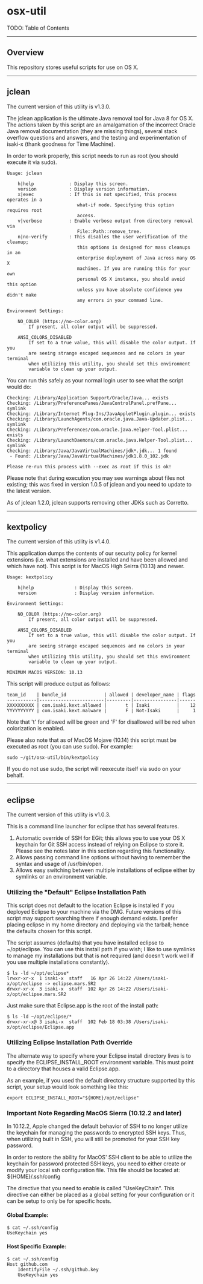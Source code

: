 # osx-util

TODO: Table of Contents

- - -

## Overview

This repository stores useful scripts for use on OS X.

- - -

## jclean

The current version of this utility is v1.3.0.

The jclean application is the ultimate Java removal tool for Java 8 for OS X. The actions taken by this script are an amalgamation of the incorrect Oracle Java removal documentation (they are missing things), several stack overflow questions and answers, and the testing and experimentation of isaki-x (thank goodness for Time Machine).

In order to work properly, this script needs to run as root (you should execute it via sudo).

    Usage: jclean
    
        h|help             : Display this screen.
        version            : Display version information.
        x|exec             : If this is not specified, this process operates in a
                              what-if mode. Specifying this option requires root
                              access.
        v|verbose          : Enable verbose output from directory removal via
                              File::Path::remove_tree.
        n|no-verify        : This disables the user verification of the cleanup;
                              this options is designed for mass cleanups in an
                              enterprise deployment of Java across many OS X
                              machines. If you are running this for your own
                              personal OS X instance, you should avoid this option
                              unless you have absolute confidence you didn't make
                              any errors in your command line.
    
    Environment Settings:
    
        NO_COLOR (https://no-color.org)
            If present, all color output will be suppressed.
    
        ANSI_COLORS_DISABLED
            If set to a true value, this will disable the color output. If you
            are seeing strange escaped sequences and no colors in your terminal
            when utilizing this utility, you should set this environment
            variable to clean up your output.


You can run this safely as your normal login user to see what the script would do:

    Checking: /Library/Application Support/Oracle/Java... exists
    Checking: /Library/PreferencePanes/JavaControlPanel.prefPane... symlink
    Checking: /Library/Internet Plug-Ins/JavaAppletPlugin.plugin... exists
    Checking: /Library/LaunchAgents/com.oracle.java.Java-Updater.plist... symlink
    Checking: /Library/Preferences/com.oracle.java.Helper-Tool.plist... exists
    Checking: /Library/LaunchDaemons/com.oracle.java.Helper-Tool.plist... symlink
    Checking: /Library/Java/JavaVirtualMachines/jdk*.jdk... 1 found
     - Found: /Library/Java/JavaVirtualMachines/jdk1.8.0_102.jdk
    
    Please re-run this process with --exec as root if this is ok!

Please note that during execution you may see warnings about files not existing; this was fixed in version 1.0.5 of jclean and you need to update to the latest version.

As of jclean 1.2.0, jclean supports removing other JDKs such as Corretto.

- - -

## kextpolicy

The current version of this utility is v1.4.0.

This application dumps the contents of our security policy for kernel extensions (i.e. what extensions are installed and have been allowed and which have not). This script is for MacOS High Seirra (10.13) and newer.

    Usage: kextpolicy
    
        h|help               : Display this screen.
        version              : Display version information.
    
    Environment Settings:
    
        NO_COLOR (https://no-color.org)
            If present, all color output will be suppressed.
    
        ANSI_COLORS_DISABLED
            If set to a true value, this will disable the color output. If you
            are seeing strange escaped sequences and no colors in your terminal
            when utilizing this utility, you should set this environment
            variable to clean up your output.
    
    MINIMUM MACOS VERSION: 10.13


This script will produce output as follows:

    team_id    | bundle_id              | allowed | developer_name | flags
    -----------|------------------------|---------|----------------|------
    XXXXXXXXXX | com.isaki.kext.allowed |       t | Isaki          |    12
    YYYYYYYYYY | com.isaki.kext.malware |       F | Not-Isaki      |     1

Note that 't' for allowed will be green and 'F' for disallowed will be red when colorization is enabled.

Please also note that as of MacOS Mojave (10.14) this script must be executed as root (you can use sudo). For example:

    sudo ~/git/osx-util/bin/kextpolicy

If you do not use sudo, the script will reexecute itself via sudo on your behalf.

- - -

## eclipse

The current version of this utility is v1.0.3.

This is a command line launcher for eclipse that has several features.

1. Automatic override of SSH for EGit; this allows you to use your OS X keychain for Git SSH access instead of relying on Eclipse to store it. Please see the notes later in this section regarding this functionality.
2. Allows passing command line options without having to remember the syntax and usage of /usr/bin/open.
3. Allows easy switching between multiple installations of eclipse either by symlinks or an environment variable.

### Utilizing the "Default" Eclipse Installation Path

This script does not default to the location Eclipse is installed if you deployed Eclipse to your machine via the DMG. Future versions of this script may support searching there if enough demand exists. I prefer placing eclipse in my home directory and deploying via the tarball; hence the defaults chosen for this script.

The script assumes (defaults) that you have installed eclipse to ~/opt/eclipse. You can use this install path if you wish; I like to use symlinks to manage my installations but that is not required (and doesn't work well if you use multiple installations constantly).

    $ ls -ld ~/opt/eclipse*
    lrwxr-xr-x  1 isaki-x  staff   16 Apr 26 14:22 /Users/isaki-x/opt/eclipse -> eclipse.mars.SR2
    drwxr-xr-x  3 isaki-x  staff  102 Apr 26 14:22 /Users/isaki-x/opt/eclipse.mars.SR2

Just make sure that Eclipse.app is the root of the install path:

    $ ls -ld ~/opt/eclipse/*
    drwxr-xr-x@ 3 isaki-x  staff  102 Feb 18 03:38 /Users/isaki-x/opt/eclipse/Eclipse.app

### Utilizing Eclipse Installation Path Override

The alternate way to specify where your Eclipse install directory lives is to specify the ECLIPSE_INSTALL_ROOT environment variable. This must point to a directory that houses a valid Eclipse.app.

As an example, if you used the default directory structure supported by this script, your setup would look something like this:

    export ECLIPSE_INSTALL_ROOT="${HOME}/opt/eclipse"

### Important Note Regarding MacOS Sierra (10.12.2 and later)

In 10.12.2, Apple changed the default behavior of SSH to no longer utilize the keychain for managing the passwords to encrypted SSH keys. Thus, when utilizing built in SSH, you will still be promoted for your SSH key password.

In order to restore the ability for MacOS' SSH client to be able to utilize the keychain for password protected SSH keys, you need to either create or modify your local ssh configuration file. This file should be located at: ${HOME}/.ssh/config

The directive that you need to enable is called "UseKeyChain". This directive can either be placed as a global setting for your configuration or it can be setup to only be for specific hosts.

#### Global Example:

    $ cat ~/.ssh/config
    UseKeychain yes

#### Host Specific Example:

    $ cat ~/.ssh/config
    Host github.com
        IdentifyFile ~/.ssh/github.key
        UseKeychain yes
